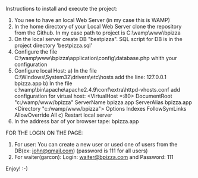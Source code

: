 Instructions to install and execute the project:

1. You nee to have an local Web Server (in my case this is WAMP)
2. In the home directory of your Local Web Server clone the repository from the Github. In my case path to project is C:\wamp\www\bpizza
3. On the local server create DB "bestpizza". SQL script for DB is in the project directory 'bestpizza.sql'
4. Configure the file C:\wamp\www\bpizza\application\config\database.php whith your configuration
5. Configure local Host:
    a) In the file C:\Windows\System32\drivers\etc\hosts add the line:
            127.0.0.1		bpizza.app
    b) In the file c:\wamp\bin\apache\apache2.4.9\conf\extra\httpd-vhosts.conf add configuration for virtual host:
            <VirtualHost *:80>
                DocumentRoot "c:/wamp/www/bpizza"
                ServerName bpizza.app
                ServerAlias bpizza.app
                <Directory "c:/wamp/www/bpizza">
                    Options Indexes FollowSymLinks
                    AllowOverride All
                </Directory>
            </VirtualHost>
    c) Restart local server
6. In the address bar of yor browser tape: bpizza.app




FOR THE LOGIN ON THE PAGE:

1) For user: You can create a new user or used one of users from the DB(ex: john@gmail.com) (password is 111 for all users)
2) For waiter(garcon): Login: waiter@bpizza.com and Password: 111


Enjoy! :-)
